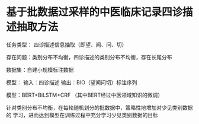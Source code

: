 # 基于批数据过采样的中医临床记录四诊描述抽取方法
任务类型：
    四诊描述信息抽取（即望、闻、问、切）

存在问题：类别分布不均衡，四诊描述的类别分布不均衡，存在长尾分布

数据集：自建小规模标注数据

模型：
输入：四诊描述
输出：BIO（望闻问切）标注序列

模型：BERT+BiLSTM+CRF
（其中BERT经过中医领域知识的微调）

针对类别分布不均衡，在每轮随机划分的批数据中，策略性地增加对少见类别数据的 学习，进而达到模型在训练过程中充分学习少见类别数据的目标

